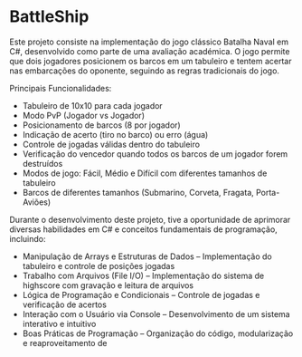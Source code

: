 # BattleShip

Este projeto consiste na implementação do jogo clássico Batalha Naval em C#, desenvolvido como parte de uma avaliação académica. O jogo permite que dois jogadores posicionem os barcos em um tabuleiro e tentem acertar nas embarcações do oponente, seguindo as regras tradicionais do jogo.

Principais Funcionalidades:
 - Tabuleiro de 10x10 para cada jogador
 - Modo PvP (Jogador vs Jogador)
 - Posicionamento de barcos (8 por jogador)
 - Indicação de acerto (tiro no barco) ou erro (água)
 - Controle de jogadas válidas dentro do tabuleiro
 - Verificação do vencedor quando todos os barcos de um jogador forem destruídos
 - Modos de jogo: Fácil, Médio e Difícil com diferentes tamanhos de tabuleiro
 - Barcos de diferentes tamanhos (Submarino, Corveta, Fragata, Porta-Aviões)
  
Durante o desenvolvimento deste projeto, tive a oportunidade de aprimorar diversas habilidades em C# e conceitos fundamentais de programação, incluindo:
 - Manipulação de Arrays e Estruturas de Dados – Implementação do tabuleiro e controle de posições jogadas
 - Trabalho com Arquivos (File I/O) – Implementação do sistema de highscore com gravação e leitura de arquivos
 - Lógica de Programação e Condicionais – Controle de jogadas e verificação de acertos
 - Interação com o Usuário via Console – Desenvolvimento de um sistema interativo e intuitivo
 - Boas Práticas de Programação – Organização do código, modularização e reaproveitamento de
